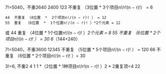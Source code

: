 7!=5040，不重2640
2400
123    不重复 （3位置  *  3个项目n!/r!(n − r)!） = 6 

	44	不重复	（4位置  *  2个项目n!/(n − r)! ） = 12
	55	重复	（6位置  *  1个位置n!/(n − r)! ）*2个元素 = 12
或
	44	重复	（4位置  *  1个位置n!/(n − r)! ）*2个元素 = 8
	55	不重复	（6位置  *  2个项目n!/(n − r)! ） = 30
6*（144+240）


7!=5040，不重3600
12345	不重复	（5位置  *  5个项目n!/(n − r)! ） = 120
66	不重复	（6位置  *  2个项目n!/(n − r)! ）= 30

3!=6, 不重2
4
1    1 *（2位置  *  1种项目n!/r!(n − r)! ）2 * 2重复项=4
22

